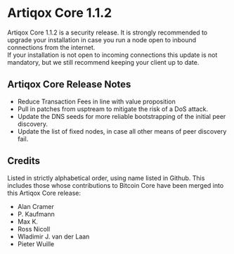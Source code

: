 # Artiqox Core 1.1.2

Artiqox Core 1.1.2 is a security release.
It is strongly recommended to upgrade your installation in case you run a node open to inbound connections from the internet.  
If your installation is not open to incoming connections this update is not mandatory, but we still recommend keeping your client up to date.

## Artiqox Core Release Notes

* Reduce Transaction Fees in line with value proposition
* Pull in patches from usptream to mitigate the risk of a DoS attack.
* Update the DNS seeds for more reliable bootstrapping of the initial peer discovery.
* Update the list of fixed nodes, in case all other means of peer discovery fail.

## Credits

Listed in strictly alphabetical order, using name listed in Github. This
includes those whose contributions to Bitcoin Core have been merged
into this Artiqox Core release:

* Alan Cramer
* P. Kaufmann
* Max K.
* Ross Nicoll
* Wladimir J. van der Laan
* Pieter Wuille